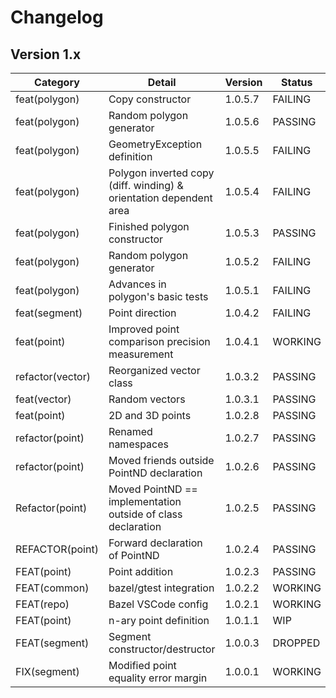# Changelog

## Version 1.x

| Category         | Detail                                                             | Version | Status  |
| ---------------- | ------------------------------------------------------------------ | ------- | ------- |
| feat(polygon)    | Copy constructor                                                   | 1.0.5.7 | FAILING |
| feat(polygon)    | Random polygon generator                                           | 1.0.5.6 | PASSING |
| feat(polygon)    | GeometryException definition                                       | 1.0.5.5 | FAILING |
| feat(polygon)    | Polygon inverted copy (diff. winding) & orientation dependent area | 1.0.5.4 | FAILING |
| feat(polygon)    | Finished polygon constructor                                       | 1.0.5.3 | PASSING |
| feat(polygon)    | Random polygon generator                                           | 1.0.5.2 | FAILING |
| feat(polygon)    | Advances in polygon's basic tests                                  | 1.0.5.1 | FAILING |
| feat(segment)    | Point direction                                                    | 1.0.4.2 | FAILING |
| feat(point)      | Improved point comparison precision measurement                    | 1.0.4.1 | WORKING |
| refactor(vector) | Reorganized vector class                                           | 1.0.3.2 | PASSING |
| feat(vector)     | Random vectors                                                     | 1.0.3.1 | PASSING |
| feat(point)      | 2D and 3D points                                                   | 1.0.2.8 | PASSING |
| refactor(point)  | Renamed namespaces                                                 | 1.0.2.7 | PASSING |
| refactor(point)  | Moved friends outside PointND declaration                          | 1.0.2.6 | PASSING |
| Refactor(point)  | Moved PointND == implementation outside of class declaration       | 1.0.2.5 | PASSING |
| REFACTOR(point)  | Forward declaration of PointND                                     | 1.0.2.4 | PASSING |
| FEAT(point)      | Point addition                                                     | 1.0.2.3 | PASSING |
| FEAT(common)     | bazel/gtest integration                                            | 1.0.2.2 | WORKING |
| FEAT(repo)       | Bazel VSCode config                                                | 1.0.2.1 | WORKING |
| FEAT(point)      | n-ary point definition                                             | 1.0.1.1 | WIP     |
| FEAT(segment)    | Segment constructor/destructor                                     | 1.0.0.3 | DROPPED |
| FIX(segment)     | Modified point equality error margin                               | 1.0.0.1 | WORKING |